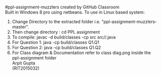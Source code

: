 #ppl-assignment-muzzlers created by GitHub Classroom      
Built in Windows 8 pro using netbeans. To use in Linux based system:      
1. Change Directory to the extracted folder i.e. "ppl-assignment-muzzlers-master".       
2. Then change directory : cd PPL assignment      
3. To compile: javac -d build/classes -cp src src//.java       
4. For Question 1: java -cp build/classes Q1.Q1     
5. For Question 2: java -cp build/classes Q1.Q2      
6. For Class diagram  & Documentation refer to class diag.png inside the ppl-assignment folder      
Arpit Gupta   
(RIT2015032)
